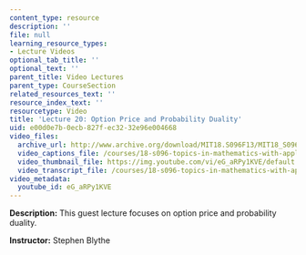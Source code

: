 ```yaml
---
content_type: resource
description: ''
file: null
learning_resource_types:
- Lecture Videos
optional_tab_title: ''
optional_text: ''
parent_title: Video Lectures
parent_type: CourseSection
related_resources_text: ''
resource_index_text: ''
resourcetype: Video
title: 'Lecture 20: Option Price and Probability Duality'
uid: e00d0e7b-0ecb-827f-ec32-32e96e004668
video_files:
  archive_url: http://www.archive.org/download/MIT18.S096F13/MIT18_S096F13_lec20_300k.mp4
  video_captions_file: /courses/18-s096-topics-in-mathematics-with-applications-in-finance-fall-2013/4c5d95d779cb52b9895d0fa2234d621f_eG_aRPy1KVE.vtt
  video_thumbnail_file: https://img.youtube.com/vi/eG_aRPy1KVE/default.jpg
  video_transcript_file: /courses/18-s096-topics-in-mathematics-with-applications-in-finance-fall-2013/681ecdd52c5813a283f4a4065fd768fc_eG_aRPy1KVE.pdf
video_metadata:
  youtube_id: eG_aRPy1KVE
---
```


**Description:** This guest lecture focuses on option price and probability duality.

**Instructor:** Stephen Blythe